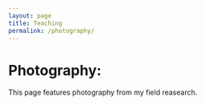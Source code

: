 ```yaml
---
layout: page
title: Teaching
permalink: /photography/
---
```


# Photography:

This page features photography from my field reasearch.
